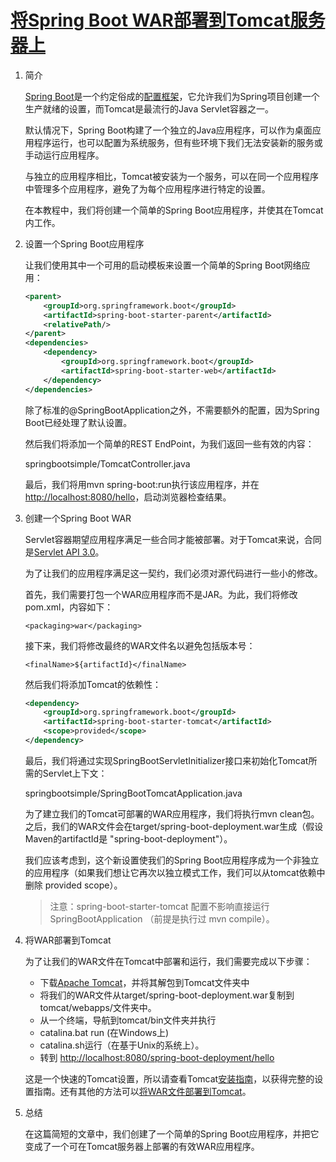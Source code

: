 # [将Spring Boot WAR部署到Tomcat服务器上](https://www.baeldung.com/spring-boot-war-tomcat-deploy)

1. 简介

    [Spring Boot](https://projects.spring.io/spring-boot/)是一个约定俗成的[配置框架](https://en.wikipedia.org/wiki/Convention_over_configuration)，它允许我们为Spring项目创建一个生产就绪的设置，而Tomcat是最流行的Java Servlet容器之一。

    默认情况下，Spring Boot构建了一个独立的Java应用程序，可以作为桌面应用程序运行，也可以配置为系统服务，但有些环境下我们无法安装新的服务或手动运行应用程序。

    与独立的应用程序相比，Tomcat被安装为一个服务，可以在同一个应用程序中管理多个应用程序，避免了为每个应用程序进行特定的设置。

    在本教程中，我们将创建一个简单的Spring Boot应用程序，并使其在Tomcat内工作。

2. 设置一个Spring Boot应用程序

    让我们使用其中一个可用的启动模板来设置一个简单的Spring Boot网络应用：

    ```xml
    <parent>
        <groupId>org.springframework.boot</groupId>
        <artifactId>spring-boot-starter-parent</artifactId>
        <relativePath/> 
    </parent> 
    <dependencies>
        <dependency> 
            <groupId>org.springframework.boot</groupId> 
            <artifactId>spring-boot-starter-web</artifactId> 
        </dependency> 
    </dependencies>
    ```

    除了标准的@SpringBootApplication之外，不需要额外的配置，因为Spring Boot已经处理了默认设置。

    然后我们将添加一个简单的REST EndPoint，为我们返回一些有效的内容：

    springbootsimple/TomcatController.java

    最后，我们将用mvn spring-boot:run执行该应用程序，并在<http://localhost:8080/hello>，启动浏览器检查结果。

3. 创建一个Spring Boot WAR

    Servlet容器期望应用程序满足一些合同才能被部署。对于Tomcat来说，合同是[Servlet API 3.0](https://tomcat.apache.org/tomcat-8.0-doc/servletapi/index.html)。

    为了让我们的应用程序满足这一契约，我们必须对源代码进行一些小的修改。

    首先，我们需要打包一个WAR应用程序而不是JAR。为此，我们将修改pom.xml，内容如下：

    `<packaging>war</packaging>`

    接下来，我们将修改最终的WAR文件名以避免包括版本号：

    `<finalName>${artifactId}</finalName>`

    然后我们将添加Tomcat的依赖性：

    ```xml
    <dependency>
        <groupId>org.springframework.boot</groupId>
        <artifactId>spring-boot-starter-tomcat</artifactId>
        <scope>provided</scope>
    </dependency>
    ```

    最后，我们将通过实现SpringBootServletInitializer接口来初始化Tomcat所需的Servlet上下文：

    springbootsimple/SpringBootTomcatApplication.java

    为了建立我们的Tomcat可部署的WAR应用程序，我们将执行mvn clean包。之后，我们的WAR文件会在target/spring-boot-deployment.war生成（假设Maven的artifactId是 "spring-boot-deployment"）。

    我们应该考虑到，这个新设置使我们的Spring Boot应用程序成为一个非独立的应用程序（如果我们想让它再次以独立模式工作，我们可以从tomcat依赖中删除 provided scope）。

    > 注意：spring-boot-starter-tomcat 配置不影响直接运行 SpringBootApplication （前提是执行过 mvn compile）。

4. 将WAR部署到Tomcat

    为了让我们的WAR文件在Tomcat中部署和运行，我们需要完成以下步骤：

    - 下载[Apache Tomcat](https://tomcat.apache.org/download-90.cgi)，并将其解包到Tomcat文件夹中
    - 将我们的WAR文件从target/spring-boot-deployment.war复制到tomcat/webapps/文件夹中。
    - 从一个终端，导航到tomcat/bin文件夹并执行
    - catalina.bat run (在Windows上)
    - catalina.sh运行（在基于Unix的系统上）。
    - 转到 <http://localhost:8080/spring-boot-deployment/hello>

    这是一个快速的Tomcat设置，所以请查看Tomcat[安装指南](https://www.baeldung.com/tomcat)，以获得完整的设置指南。还有其他的方法可以[将WAR文件部署到Tomcat](https://www.baeldung.com/tomcat-deploy-war)。

5. 总结

    在这篇简短的文章中，我们创建了一个简单的Spring Boot应用程序，并把它变成了一个可在Tomcat服务器上部署的有效WAR应用程序。
